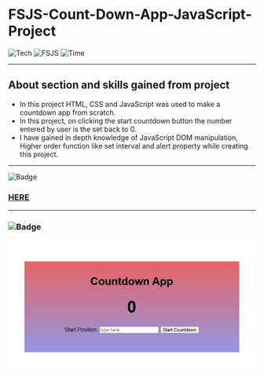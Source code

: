 # FSJS-Count-Down-App-JavaScript-Project

![Tech](https://img.shields.io/badge/Project-JavaScript-blue)
![FSJS](https://img.shields.io/badge/FSJS%20Bootcamp-Hitesh%20Choudhary-orange)
![Time](https://img.shields.io/badge/TIME%20TAKEN-1%20Hr-red)

***

## About section and skills gained from project
- In this project HTML, CSS and JavaScript was used to make a countdown app from scratch.
- In this project, on clicking the start countdown button the number entered by user is the set back to 0.
- I have gained in depth knowledge of JavaScript DOM manipulation, Higher order function like set interval and alert property while creating this project.

***

![Badge](https://img.shields.io/badge/PROJECT%20LINK-BELOW-lightgrey) 
### [HERE](https://fsjs-count-down-app-js-project.netlify.app/)

***

### ![Badge](https://img.shields.io/badge/FINAL-OUTPUT-yellow)

![image](/final%20output.png)